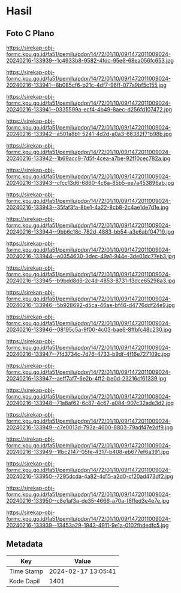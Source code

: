 # Hasil

## Foto C Plano

https://sirekap-obj-formc.kpu.go.id/fa51/pemilu/pdpr/14/72/01/10/09/1472011009024-20240216-133939--1c4933b8-9582-4fdc-95e6-68ea056fc653.jpg

https://sirekap-obj-formc.kpu.go.id/fa51/pemilu/pdpr/14/72/01/10/09/1472011009024-20240216-133941--8b085cf6-b21c-4df7-96ff-077a9bf5c155.jpg

https://sirekap-obj-formc.kpu.go.id/fa51/pemilu/pdpr/14/72/01/10/09/1472011009024-20240216-133941--0335599a-ecf4-4b49-8aec-d256fd107472.jpg

https://sirekap-obj-formc.kpu.go.id/fa51/pemilu/pdpr/14/72/01/10/09/1472011009024-20240216-133942--a501a8b1-5241-4d2d-a0a3-66382f71b98b.jpg

https://sirekap-obj-formc.kpu.go.id/fa51/pemilu/pdpr/14/72/01/10/09/1472011009024-20240216-133942--1b69acc9-7d5f-4cea-a7be-92f10cec782a.jpg

https://sirekap-obj-formc.kpu.go.id/fa51/pemilu/pdpr/14/72/01/10/09/1472011009024-20240216-133943--cfcc13d6-6860-4c6a-85b5-ee7a453896ab.jpg

https://sirekap-obj-formc.kpu.go.id/fa51/pemilu/pdpr/14/72/01/10/09/1472011009024-20240216-133943--35faf3fa-8be1-4a22-8cb8-2c4ae1de7d1e.jpg

https://sirekap-obj-formc.kpu.go.id/fa51/pemilu/pdpr/14/72/01/10/09/1472011009024-20240216-133944--9bb6c18c-782d-4883-bb54-a3e6abf04719.jpg

https://sirekap-obj-formc.kpu.go.id/fa51/pemilu/pdpr/14/72/01/10/09/1472011009024-20240216-133944--e0354630-3dec-49a1-944e-3de01dc77eb3.jpg

https://sirekap-obj-formc.kpu.go.id/fa51/pemilu/pdpr/14/72/01/10/09/1472011009024-20240216-133945--b9bdd8d6-2c4d-4853-8731-f3dce65298a3.jpg

https://sirekap-obj-formc.kpu.go.id/fa51/pemilu/pdpr/14/72/01/10/09/1472011009024-20240216-133946--5b928692-d5ca-46ae-bf46-d4776ddf24e9.jpg

https://sirekap-obj-formc.kpu.go.id/fa51/pemilu/pdpr/14/72/01/10/09/1472011009024-20240216-133946--08195c5a-9f00-4c03-bae6-8ffbfc48c230.jpg

https://sirekap-obj-formc.kpu.go.id/fa51/pemilu/pdpr/14/72/01/10/09/1472011009024-20240216-133947--7fd3734c-7d76-4733-b9df-4f16e727109c.jpg

https://sirekap-obj-formc.kpu.go.id/fa51/pemilu/pdpr/14/72/01/10/09/1472011009024-20240216-133947--aeff7af7-6e2b-4ff2-be0d-23216cf61339.jpg

https://sirekap-obj-formc.kpu.go.id/fa51/pemilu/pdpr/14/72/01/10/09/1472011009024-20240216-133948--71a8af62-6c87-4c67-a084-907c32ade3d2.jpg

https://sirekap-obj-formc.kpu.go.id/fa51/pemilu/pdpr/14/72/01/10/09/1472011009024-20240216-133949--c7e0013d-793a-4600-8803-79adf47e2df9.jpg

https://sirekap-obj-formc.kpu.go.id/fa51/pemilu/pdpr/14/72/01/10/09/1472011009024-20240216-133949--1fbc2147-05fe-4317-b408-eb677ef6a391.jpg

https://sirekap-obj-formc.kpu.go.id/fa51/pemilu/pdpr/14/72/01/10/09/1472011009024-20240216-133950--7295dcda-4a82-4d15-a2d0-cf20ad473df2.jpg

https://sirekap-obj-formc.kpu.go.id/fa51/pemilu/pdpr/14/72/01/10/09/1472011009024-20240216-133950--c8e1af3a-de35-4666-a70a-f8ffed3e4e7e.jpg

https://sirekap-obj-formc.kpu.go.id/fa51/pemilu/pdpr/14/72/01/10/09/1472011009024-20240216-133939--13453a29-1943-4911-9e1a-0102fbdedfc5.jpg


## Metadata

| Key        | Value               |
| ---------- | ------------------- |
| Time Stamp | 2024-02-17 13:05:41 |
| Kode Dapil | 1401                |



